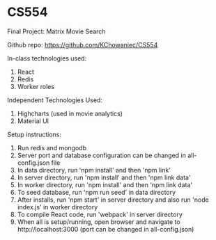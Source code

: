 # CS554
Final Project: Matrix Movie Search

Github repo: https://github.com/KChowaniec/CS554

In-class technologies used:

1. React
2. Redis
3. Worker roles

Independent Technologies Used:

1. Highcharts (used in movie analytics)
2. Material UI

Setup instructions:

1. Run redis and mongodb
2. Server port and database configuration can be changed in all-config.json file
3. In data directory, run 'npm install' and then 'npm link'
4. In server directory, run 'npm install' and then 'npm link data'
5. In worker directory, run 'npm install' and then 'npm link data'
6. To seed database, run 'npm run seed' in data directory
7. After installs, run 'npm start' in server directory and also run 'node index.js' in worker directory 
8. To compile React code, run 'webpack' in server directory
9. When all is setup/running, open browser and navigate to http://localhost:3000 (port can be changed in all-config.json)
